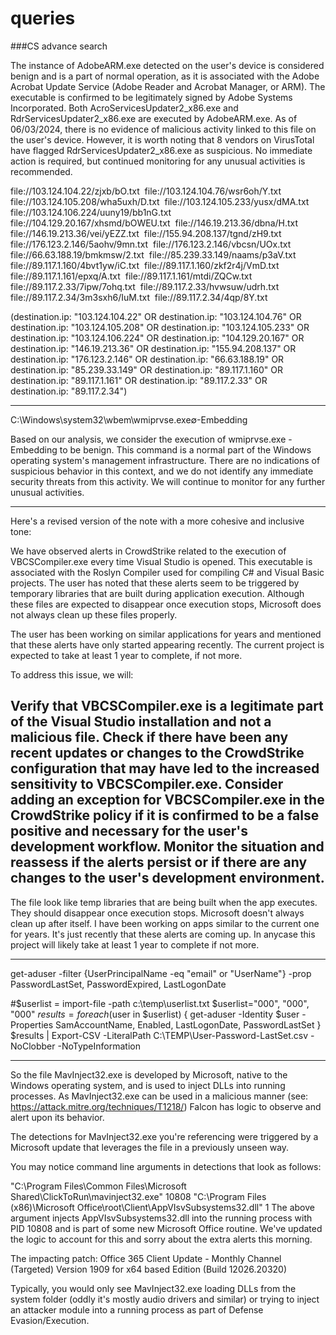 # queries

###CS advance search

The instance of AdobeARM.exe detected on the user's device is considered benign and is a part of normal operation, as it is associated with the Adobe Acrobat Update Service (Adobe Reader and Acrobat Manager, or ARM). The executable is confirmed to be legitimately signed by Adobe Systems Incorporated. Both AcroServicesUpdater2_x86.exe and RdrServicesUpdater2_x86.exe are executed by AdobeARM.exe. As of 06/03/2024, there is no evidence of malicious activity linked to this file on the user's device. However, it is worth noting that 8 vendors on VirusTotal have flagged RdrServicesUpdater2_x86.exe as suspicious. No immediate action is required, but continued monitoring for any unusual activities is recommended.


file://103.124.104.22/zjxb/bO.txt 
file://103.124.104.76/wsr6oh/Y.txt 
file://103.124.105.208/wha5uxh/D.txt 
file://103.124.105.233/yusx/dMA.txt 
file://103.124.106.224/uuny19/bb1nG.txt 
file://104.129.20.167/xhsmd/bOWEU.txt 
file://146.19.213.36/dbna/H.txt 
file://146.19.213.36/vei/yEZZ.txt 
file://155.94.208.137/tgnd/zH9.txt 
file://176.123.2.146/5aohv/9mn.txt 
file://176.123.2.146/vbcsn/UOx.txt 
file://66.63.188.19/bmkmsw/2.txt 
file://85.239.33.149/naams/p3aV.txt 
file://89.117.1.160/4bvt1yw/iC.txt 
file://89.117.1.160/zkf2r4j/VmD.txt 
file://89.117.1.161/epxq/A.txt 
file://89.117.1.161/mtdi/ZQCw.txt 
file://89.117.2.33/7ipw/7ohq.txt 
file://89.117.2.33/hvwsuw/udrh.txt 
file://89.117.2.34/3m3sxh6/IuM.txt 
file://89.117.2.34/4qp/8Y.txt 


(destination.ip: "103.124.104.22" OR destination.ip: "103.124.104.76" OR destination.ip: "103.124.105.208" OR destination.ip: "103.124.105.233" OR destination.ip: "103.124.106.224" OR destination.ip: "104.129.20.167" OR destination.ip: "146.19.213.36" OR destination.ip: "155.94.208.137" OR destination.ip: "176.123.2.146" OR destination.ip: "66.63.188.19" OR destination.ip: "85.239.33.149" OR destination.ip: "89.117.1.160" OR destination.ip: "89.117.1.161" OR destination.ip: "89.117.2.33" OR destination.ip: "89.117.2.34") 



---

C:\Windows\system32\wbem\wmiprvse.exe∅-Embedding

Based on our analysis, we consider the execution of wmiprvse.exe -Embedding to be benign. This command is a normal part of the Windows operating system's management infrastructure. There are no indications of suspicious behavior in this context, and we do not identify any immediate security threats from this activity. We will continue to monitor for any further unusual activities.


---

Here's a revised version of the note with a more cohesive and inclusive tone:

We have observed alerts in CrowdStrike related to the execution of VBCSCompiler.exe every time Visual Studio is opened. This executable is associated with the Roslyn Compiler used for compiling C# and Visual Basic projects. The user has noted that these alerts seem to be triggered by temporary libraries that are built during application execution. Although these files are expected to disappear once execution stops, Microsoft does not always clean up these files properly.

The user has been working on similar applications for years and mentioned that these alerts have only started appearing recently. The current project is expected to take at least 1 year to complete, if not more.

To address this issue, we will:

Verify that VBCSCompiler.exe is a legitimate part of the Visual Studio installation and not a malicious file.
Check if there have been any recent updates or changes to the CrowdStrike configuration that may have led to the increased sensitivity to VBCSCompiler.exe.
Consider adding an exception for VBCSCompiler.exe in the CrowdStrike policy if it is confirmed to be a false positive and necessary for the user's development workflow.
Monitor the situation and reassess if the alerts persist or if there are any changes to the user's development environment.
---
The file look like temp libraries that are being built when the app executes. They should disappear once execution stops. Microsoft doesn't always clean up after itself. I have been working on apps similar to the current one for years. It's just recently that these alerts are coming up. In anycase this project will likely take at least 1 year to complete if not more.

---

get-aduser -filter {UserPrincipalName -eq "email" or "UserName"} -prop PasswordLastSet, PasswordExpired, LastLogonDate


#$userlist = import-file -path c:\temp\userlist.txt
$userlist="000", "000", "000"
$results = foreach ($user in $userlist) { get-aduser -Identity $user -Properties SamAccountName, Enabled, LastLogonDate, PasswordLastSet }
$results | Export-CSV -LiteralPath C:\TEMP\User-Password-LastSet.csv -NoClobber -NoTypeInformation

---

So the file MavInject32.exe is developed by Microsoft, native to the Windows operating system, and is used to inject DLLs into running processes. As MavInject32.exe can be used in a malicious manner (see: https://attack.mitre.org/techniques/T1218/) Falcon has logic to observe and alert upon its behavior.

The detections for MavInject32.exe you're referencing were triggered by a Microsoft update that leverages the file in a previously unseen way.

You may notice command line arguments in detections that look as follows:

"C:\Program Files\Common Files\Microsoft Shared\ClickToRun\mavinject32.exe" 10808 "C:\Program Files (x86)\Microsoft Office\root\Client\AppVIsvSubsystems32.dll" 1
The above argument injects AppVIsvSubsystems32.dll into the running process with PID 10808 and is part of some new Microsoft Office routine. We've updated the logic to account for this and sorry about the extra alerts this morning.

The impacting patch: Office 365 Client Update - Monthly Channel (Targeted) Version 1909 for x64 based Edition (Build 12026.20320)

Typically, you would only see MavInject32.exe loading DLLs from the system folder (oddly it's mostly audio drivers and similar) or trying to inject an attacker module into a running process as part of Defense Evasion/Execution.
